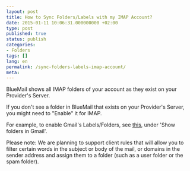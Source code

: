 ```yaml
---
layout: post
title: How to Sync Folders/Labels with my IMAP Account?
date: 2015-01-11 10:06:31.000000000 +02:00
type: post
published: true
status: publish
categories:
- Folders
tags: []
lang: en
permalink: /sync-folders-labels-imap-account/
meta:
---
```


BlueMail shows all IMAP folders of your account as they exist on your Provider's Server.

If you don't see a folder in BlueMail that exists on your Provider's Server, you might need to "Enable" it for IMAP.

For example, to enable Gmail's Labels/Folders, see [this](https://support.google.com/a/answer/105694?hl=en), under 'Show folders in Gmail'.

Please note: We are planning to support client rules that will allow you to filter certain words in the subject or body of the mail, or domains in the sender address and assign them to a folder (such as a user folder or the spam folder).